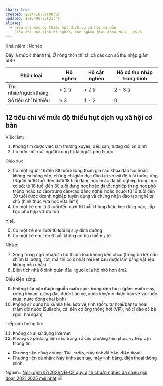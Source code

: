 ```yaml
---
share: true
created: 2024-10-07T00:30
updated: 2025-08-23T21:46
aliases:
  - Tiêu chí mức độ thiếu hụt dịch vụ xã hội cơ bản
  - Tiêu chí xác định hộ nghèo, cận nghèo giai đoạn 2021 – 2025
---
```

Khái niệm:: [Nghèo](../../../%CE%9E%20Kh%C3%A1i%20ni%E1%BB%87m/Ngh%C3%A8o.md)

Đây là mức ở thành thị. Ở nông thôn thì tất cả các con số thu nhập giảm 500k

| Phân loại            | Hộ nghèo | Hộ cận nghèo | Hộ có thu nhập trung bình |
| -------------------- | -------- | ------------ | ------------------------- |
| Thu nhập/người/tháng | < 2 tr   | < 2 tr       | 2 - 3 tr                  |
| Số tiêu chí bị thiếu | ≥ 3      | 1 - 2        | 0                         |

## 12 tiêu chí về mức độ thiếu hụt dịch vụ xã hội cơ bản
Việc làm:
1. Không tìm được việc làm thường xuyên, đều đặn, tương đối ổn định
2. Có hơn một nửa người trong hộ là người phụ thuộc

Giáo dục:

3. Có một người 16 đến 30 tuổi không tham gia các khóa đào tạo hoặc không có bằng cấp, chứng chỉ giáo dục đào tạo so với độ tuổi tương ứng (Người từ 16 tuổi đến dưới 18 tuổi đang học hoặc đã tốt nghiệp trung học cơ sở; từ 18 tuổi đến 30 tuổi đang học hoặc đã tốt nghiệp trung học phổ thông hoặc sơ cấp/trung cấp/cao đẳng nghề; hoặc người từ 16 tuổi đến 30 tuổi được doanh nghiệp tuyển dụng và chứng nhận đào tạo nghề tại chỗ (hình thức vừa học vừa làm))
4. Có một trẻ em từ 3 tuổi đến dưới 16 tuổi không được học đúng bậc, cấp học phù hợp với độ tuổi 

Y tế:

5. Có một trẻ em dưới 16 tuổi bị suy dinh dưỡng
6. Có một trẻ em trên 6 tuổi không có bảo hiểm y tế

Nhà ở:

7. Sống trong ngôi nhà/căn hộ thuộc loại không bền chắc (trong ba kết cấu chính là tường, cột, mái thì có ít nhất hai kết cấu được làm bằng vật liệu không bền chắc)
8. Diện tích nhà ở bình quân đầu người của hộ nhỏ hơn 8m2

Điều kiện sống:

9. Không tiếp cận được nguồn nước sạch trong sinh hoạt (gồm: nước máy, giếng khoan, giếng đào được bảo vệ, nước khe/mó được bảo vệ và nước mưa, nước đóng chai bình)
10. Không sử dụng hố xí/nhà tiêu hợp vệ sinh (gồm: tự hoại/bán tự hoại, thấm dội nước (Suilabh), cải tiến có ống thông hơi (VIP), hố xí đào có bệ ngồi, hai ngăn) 

Tiếp cận thông tin:

11. Không có ai sử dụng Internet
12. Không có phương tiện nào trong số các phương tiện phục vụ tiếp cận thông tin:
  - Phương tiện dùng chung: Tivi, radio, máy tính để bàn, điện thoại;
  - Phương tiện cá nhân: Máy tính xách tay, máy tính bảng, điện thoại thông minh. 


Nguồn:: [Nghị định 07/2021/NĐ-CP quy định chuẩn nghèo đa chiều giai đoạn 2021 2025 mới nhất](https://thuvienphapluat.vn/van-ban/Van-hoa-Xa-hoi/Nghi-dinh-07-2021-ND-CP-quy-dinh-chuan-ngheo-da-chieu-giai-doan-2021-2025-463908.aspx)
![](https://www.gso.gov.vn/wp-content/uploads/2024/04/image004-1.png) 
